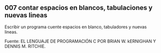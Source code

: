 ## 007 contar espacios en blancos, tabulaciones y nuevas lineas

Escribir un programa cuente espacios en blanco, tabuladores y nuevas lineas.

Fuente: EL LENGUAJE DE PROGRAMACIÓN C POR BRIAN W. kERNIGHAN Y DENNIS M. RITCHIE.